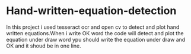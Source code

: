 # Hand-written-equation-detection
In this project i used tesseract ocr and open cv to detect and plot hand written equations.When i write OK word the code will detect and plot the equation under draw word ypu should write the equation under draw and OK and it shoud be in one line.
